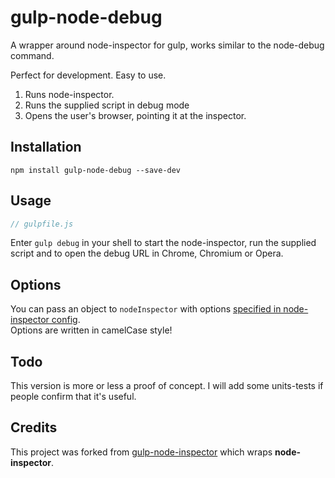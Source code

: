 # gulp-node-debug

A wrapper around node-inspector for gulp, works similar to the node-debug command.

Perfect for development. Easy to use.

1. Runs node-inspector.
2. Runs the supplied script in debug mode
3. Opens the user's browser, pointing it at the inspector.

## Installation

`npm install gulp-node-debug --save-dev`

## Usage

```javascript
// gulpfile.js

```

Enter `gulp debug` in your shell to start the node-inspector, run the supplied script and to open the debug URL in Chrome, Chromium or Opera.

## Options

You can pass an object to `nodeInspector` with options [specified in node-inspector config](https://github.com/node-inspector/node-inspector#options).  
Options are written in camelCase style!

## Todo

This version is more or less a proof of concept. I will add some units-tests if people confirm that it's useful.   

## Credits

This project was forked from [gulp-node-inspector](https://github.com/koemei/gulp-node-inspector) which wraps **node-inspector**.  